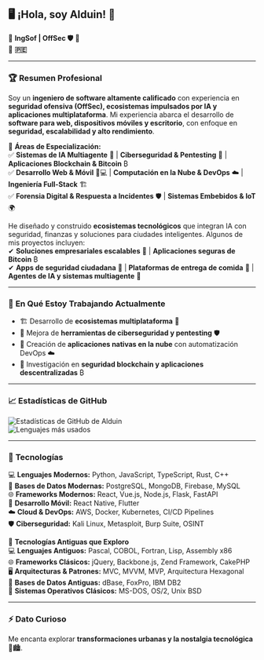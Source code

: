 ## 🖥️ ¡Hola, soy Alduin! 👋  

🚀 **IngSof | OffSec 🛡** 🚀  
📍 **🇵🇪**  

---

### 🏆 **Resumen Profesional**  
Soy un **ingeniero de software altamente calificado** con experiencia en **seguridad ofensiva (OffSec), ecosistemas impulsados por IA y aplicaciones multiplataforma**. Mi experiencia abarca el desarrollo de **software para web, dispositivos móviles y escritorio**, con enfoque en **seguridad, escalabilidad y alto rendimiento**.  

🔹 **Áreas de Especialización:**  
✅ **Sistemas de IA Multiagente** 🤖 | **Ciberseguridad & Pentesting** 🔐 | **Aplicaciones Blockchain & Bitcoin** ₿  
✅ **Desarrollo Web & Móvil** 📱💻 | **Computación en la Nube & DevOps** ☁️ | **Ingeniería Full-Stack** 🏗️  
✅ **Forensia Digital & Respuesta a Incidentes** 🛡️ | **Sistemas Embebidos & IoT** 🌍  

He diseñado y construido **ecosistemas tecnológicos** que integran IA con seguridad, finanzas y soluciones para ciudades inteligentes. Algunos de mis proyectos incluyen:  
✔ **Soluciones empresariales escalables** 🏢  | **Aplicaciones seguras de Bitcoin** ₿  
✔ **Apps de seguridad ciudadana** 🚓 | **Plataformas de entrega de comida** 🍔 |  **Agentes de IA y sistemas multiagente** 🤖

---  

### 🚀 **En Qué Estoy Trabajando Actualmente**
- 🏗️ Desarrollo de **ecosistemas multiplataforma** 🤖  
- 🔐 Mejora de **herramientas de ciberseguridad y pentesting** 🛡️  
- 🚀 Creación de **aplicaciones nativas en la nube** con automatización DevOps ☁️  
- 🔬 Investigación en **seguridad blockchain y aplicaciones descentralizadas** ₿  

---  

### 📈 **Estadísticas de GitHub**  
![Estadísticas de GitHub de Alduin](https://github-readme-stats.vercel.app/api?username=alduindev&show_icons=true&theme=radical)  
![Lenguajes más usados](https://github-readme-stats.vercel.app/api/top-langs/?username=alduindev&layout=compact&theme=radical)  

---  

### 🔧 **Tecnologías**  
💻 **Lenguajes Modernos:** Python, JavaScript, TypeScript, Rust, C++  
💾 **Bases de Datos Modernas:** PostgreSQL, MongoDB, Firebase, MySQL  
🌐 **Frameworks Modernos:** React, Vue.js, Node.js, Flask, FastAPI  
📱 **Desarrollo Móvil:** React Native, Flutter  
☁️ **Cloud & DevOps:** AWS, Docker, Kubernetes, CI/CD Pipelines  
🛡️ **Ciberseguridad:** Kali Linux, Metasploit, Burp Suite, OSINT  

🔹 **Tecnologías Antiguas que Exploro**  
💻 **Lenguajes Antiguos:** Pascal, COBOL, Fortran, Lisp, Assembly x86  
🌐 **Frameworks Clásicos:** jQuery, Backbone.js, Zend Framework, CakePHP  
🖥️ **Arquitecturas & Patrones:** MVC, MVVM, MVP, Arquitectura Hexagonal  
📡 **Bases de Datos Antiguas:** dBase, FoxPro, IBM DB2  
💾 **Sistemas Operativos Clásicos:** MS-DOS, OS/2, Unix BSD  

---  

### ⚡ **Dato Curioso**  
Me encanta explorar **transformaciones urbanas y la nostalgia tecnológica** 📜🏙️. 
